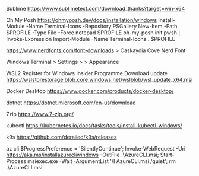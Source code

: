 Sublime 
https://www.sublimetext.com/download_thanks?target=win-x64

Oh My Posh 
https://ohmyposh.dev/docs/installation/windows
Install-Module -Name Terminal-Icons -Repository PSGallery
New-Item -Path $PROFILE -Type File -Force
notepad $PROFILE
oh-my-posh init pwsh | Invoke-Expression
Import-Module -Name Terminal-Icons
. $PROFILE

https://www.nerdfonts.com/font-downloads > Caskaydia Cove Nerd Font


Windows Terminal > Settings > <Terminal> > Appearance

WSL2
Register for Windows Insider Programme
Download update https://wslstorestorage.blob.core.windows.net/wslblob/wsl_update_x64.msi

Docker Desktop 
https://www.docker.com/products/docker-desktop/

dotnet
https://dotnet.microsoft.com/en-us/download

7zip 
https://www.7-zip.org/

kubectl
https://kubernetes.io/docs/tasks/tools/install-kubectl-windows/

k9s
https://github.com/derailed/k9s/releases

az cli
$ProgressPreference = 'SilentlyContinue'; Invoke-WebRequest -Uri https://aka.ms/installazurecliwindows -OutFile .\AzureCLI.msi; Start-Process msiexec.exe -Wait -ArgumentList '/I AzureCLI.msi /quiet'; rm .\AzureCLI.msi